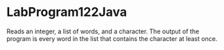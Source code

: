 # LabProgram122Java
Reads an integer, a list of words, and a character. The output of the program is every word in the list that contains the character at least once.
